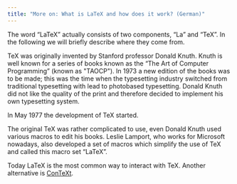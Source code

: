 ```yaml
---
title: "More on: What is LaTeX and how does it work? (German)"
---
```


The word “LaTeX” actually consists of two components, “La” and “TeX”. In the
following we will briefly describe where they come from.

TeX was originally invented by Stanford professor Donald Knuth. Knuth is
well known for a series of books known as the “The Art of Computer Programming” (known as "TAOCP"). In
1973 a new edition of the books was to be made; this was the time when the
typesetting industry switched from traditional typesetting with lead to
photobased typesetting. Donald Knuth did not like the quality of the print and
therefore decided to implement his own typesetting system.

In May 1977 the development of TeX started.

The original TeX was rather complicated to use, even Donald Knuth used various
macros to edit his books. Leslie Lamport, who works for Microsoft nowadays, also
developed a set of macros which simplify the use of TeX and called this macro
set “LaTeX”.

Today LaTeX is the most common way to interact with TeX. Another alternative is
[ConTeXt](https://www.contextgarden.net/).
